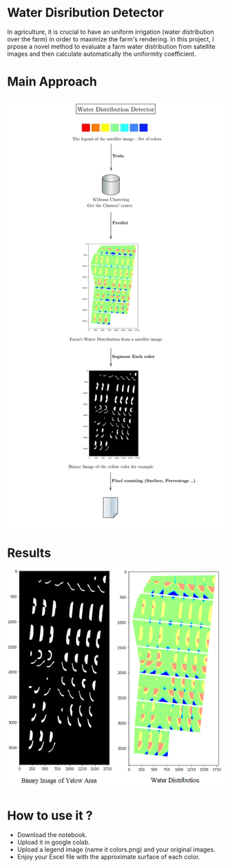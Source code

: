 # Water Disribution Detector
In agriculture, it is crucial to have an uniform irrigation (water distribution over the farm) in order to maximize the farm's rendering. In this project, I prpose a novel method to evaluate a farm water distribution from satellite images and then calculate automatically the uniformity coefficient.

# Main Approach
![alt text](Scheme.png "The project's approach")

# Results 
![alt text](Segmentation.png "The project's approach")

# How to use it ? 

* Download the notebook.
* Upload it in google colab.
* Upload a legend image (name it colors.png) and your original images. 
* Enjoy your Excel file with the approximate surface of each color. 
